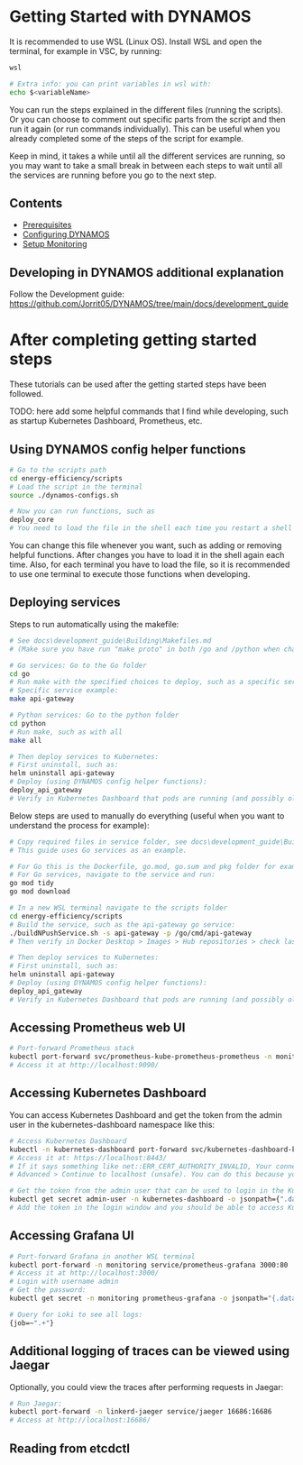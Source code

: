 # Getting Started with DYNAMOS

It is recommended to use WSL (Linux OS). Install WSL and open the terminal, for example in VSC, by running:
```sh
wsl

# Extra info: you can print variables in wsl with:
echo $<variableName>
```

You can run the steps explained in the different files (running the scripts). Or you can choose to comment out specific parts from the script and then run it again (or run commands individually). This can be useful when you already completed some of the steps of the script for example.

Keep in mind, it takes a while until all the different services are running, so you may want to take a small break in between each steps to wait until all the services are running before you go to the next step.

## Contents
- [Prerequisites](./1_Prerequisites.md)
- [Configuring DYNAMOS](./2_ConfiguringDYNAMOS.md)
- [Setup Monitoring](./3_SetupMonitoring.md)

## Developing in DYNAMOS additional explanation
Follow the Development guide: https://github.com/Jorrit05/DYNAMOS/tree/main/docs/development_guide


# After completing getting started steps
These tutorials can be used after the getting started steps have been followed.

TODO: here add some helpful commands that I find while developing, such as startup Kubernetes Dashboard, Prometheus, etc.


## Using DYNAMOS config helper functions
```sh
# Go to the scripts path
cd energy-efficiency/scripts
# Load the script in the terminal
source ./dynamos-configs.sh

# Now you can run functions, such as
deploy_core
# You need to load the file in the shell each time you restart a shell or when making changing to the dynamos-configs.sh script
```
You can change this file whenever you want, such as adding or removing helpful functions. After changes you have to load it in the shell again each time. Also, for each terminal you have to load the file, so it is recommended to use one terminal to execute those functions when developing. 


## Deploying services
Steps to run automatically using the makefile:
```sh
# See docs\development_guide\Building\Makefiles.md
# (Make sure you have run "make proto" in both /go and /python when changing the .proto files)

# Go services: Go to the Go folder
cd go
# Run make with the specified choices to deploy, such as a specific service, a group or all
# Specific service example:
make api-gateway

# Python services: Go to the python folder
cd python
# Run make, such as with all
make all

# Then deploy services to Kubernetes:
# First uninstall, such as:
helm uninstall api-gateway
# Deploy (using DYNAMOS config helper functions):
deploy_api_gateway
# Verify in Kubernetes Dashboard that pods are running (and possibly old pods with old containers are removed/terminated now)
```

Below steps are used to manually do everything (useful when you want to understand the process for example):
```sh
# Copy required files in service folder, see docs\development_guide\Building\Makefiles.md
# This guide uses Go services as an example.

# For Go this is the Dockerfile, go.mod, go.sum and pkg folder for example
# For Go services, navigate to the service and run:
go mod tidy
go mod download

# In a new WSL terminal navigate to the scripts folder
cd energy-efficiency/scripts
# Build the service, such as the api-gateway go service:
./buildNPushService.sh -s api-gateway -p /go/cmd/api-gateway
# Then verify in Docker Desktop > Images > Hub repositories > check last pushed is few seconds ago

# Then deploy services to Kubernetes:
# First uninstall, such as:
helm uninstall api-gateway
# Deploy (using DYNAMOS config helper functions):
deploy_api_gateway
# Verify in Kubernetes Dashboard that pods are running (and possibly old pods with old containers are removed/terminated now)
```


## Accessing Prometheus web UI
```sh
# Port-forward Prometheus stack
kubectl port-forward svc/prometheus-kube-prometheus-prometheus -n monitoring 9090:9090
# Access it at http://localhost:9090/
```


## Accessing Kubernetes Dashboard
You can access Kubernetes Dashboard and get the token from the admin user in the kubernetes-dashboard namespace like this:
```sh
# Access Kubernetes Dashboard
kubectl -n kubernetes-dashboard port-forward svc/kubernetes-dashboard-kong-proxy 8443:443
# Access it at: https://localhost:8443/
# If it says something like net::ERR_CERT_AUTHORITY_INVALID, Your connection isn't private, you can select 
# Advanced > Continue to localhost (unsafe). You can do this because you know it is Kubernetes and this is save to use

# Get the token from the admin user that can be used to login in the Kubernetes Dashboard cluster
kubectl get secret admin-user -n kubernetes-dashboard -o jsonpath={".data.token"} | base64 -d
# Add the token in the login window and you should be able to access Kubernetes Dashboard
```


## Accessing Grafana UI
```sh
# Port-forward Grafana in another WSL terminal
kubectl port-forward -n monitoring service/prometheus-grafana 3000:80
# Access it at http://localhost:3000/
# Login with username admin
# Get the password:
kubectl get secret -n monitoring prometheus-grafana -o jsonpath="{.data.admin-password}" | base64 --decode ; echo

# Query for Loki to see all logs:
{job=~".+"}
```

## Additional logging of traces can be viewed using Jaegar
Optionally, you could view the traces after performing requests in Jaegar:
```sh
# Run Jaegar:
kubectl port-forward -n linkerd-jaeger service/jaeger 16686:16686
# Access at http://localhost:16686/
```


## Reading from etcdctl
